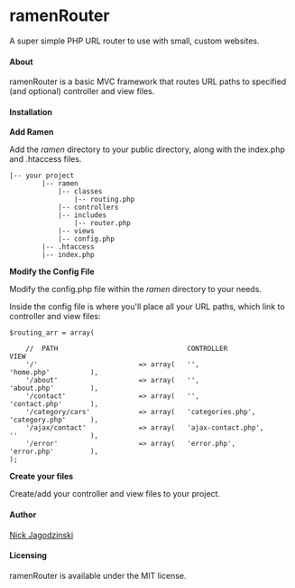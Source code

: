 # ramenRouter
A super simple PHP URL router to use with small, custom websites. 

#### About
ramenRouter is a basic MVC framework that routes URL paths to specified (and optional) controller and view files. 

#### Installation

**Add Ramen**

Add the *ramen* directory to your public directory, along with the index.php and .htaccess files. 

```
|-- your project
        |-- ramen
            |-- classes
				|-- routing.php
            |-- controllers
            |-- includes
				|-- router.php
			|-- views
			|-- config.php
		|-- .htaccess
        |-- index.php
```

**Modify the Config File**

Modify the config.php file within the *ramen* directory to your needs. 

Inside the config file is where you'll place all your URL paths, which link to controller and view files:

```
$routing_arr = array(
	
	//	PATH								CONTROLLER					VIEW
	'/' 						=> array(	'', 						'home.php'			),
	'/about' 					=> array(	'', 						'about.php'			),
	'/contact' 					=> array(	'',							'contact.php'		),
	'/category/cars'			=> array(	'categories.php', 			'category.php'		),
	'/ajax/contact'				=> array(	'ajax-contact.php', 		''					),
	'/error'					=> array(	'error.php', 				'error.php'			),
);
```

**Create your files**

Create/add your controller and view files to your project. 

#### Author

[Nick Jagodzinski](http://nickjag.com)

#### Licensing
ramenRouter is available under the MIT license.

